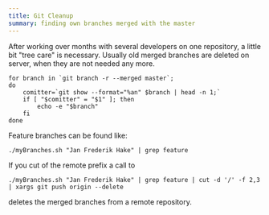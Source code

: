 ```yaml
---
title: Git Cleanup
summary: finding own branches merged with the master
---
```


After working over months with several developers on one repository, a little bit "tree care" is necessary. Usually old merged branches are deleted on server, when they are not needed any more. 

<!--more-->

~~~ 
for branch in `git branch -r --merged master`;
do
    comitter=`git show --format="%an" $branch | head -n 1;`
    if [ "$comitter" = "$1" ]; then
        echo -e "$branch"
    fi
done
~~~

Feature branches can be found like:

~~~
./myBranches.sh "Jan Frederik Hake" | grep feature
~~~

If you cut of the remote prefix a call to

~~~
./myBranches.sh "Jan Frederik Hake" | grep feature | cut -d '/' -f 2,3 | xargs git push origin --delete
~~~

deletes the merged branches from a remote repository.
